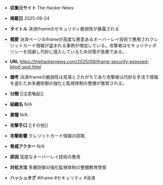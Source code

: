 - **収集元サイト**
The Hacker News

- **掲載日**
2025-09-24

- **タイトル**
決済iframeのセキュリティ脆弱性が暴露される

- **概要**
決済ページのiframeが高度な悪意あるオーバーレイ技術で悪用されクレジットカード情報が盗まれる事例が増加している。攻撃者はセキュリティポリシーを回避し巧妙に侵入しているため対策が急務である。

- **URL**
https://thehackernews.com/2025/09/iframe-security-exposed-blind-spot.html

- **備考**
決済iframeの脆弱性は見落とされがちであり攻撃者は巧妙な手法で情報を盗むため多層防御の強化と監視体制の整備が推奨される。

- **分類**
[[注意喚起]]

- **組織名**
N/A

- **業種**
N/A

- **攻撃手口**
[[その他]]

- **攻撃影響**
クレジットカード情報の窃取

- **脅威アクター**
N/A

- **原因**
高度なオーバーレイ技術の悪用

- **対処方法**
多層防御の強化監視体制の整備教育啓発

- **ハッシュタグ**
#iframe #セキュリティ #決済
